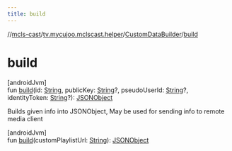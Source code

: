 ```yaml
---
title: build
---
```

//[mcls-cast](../../../index.html)/[tv.mycujoo.mclscast.helper](../index.html)/[CustomDataBuilder](index.html)/[build](build.html)



# build



[androidJvm]\
fun [build](build.html)(id: [String](https://kotlinlang.org/api/latest/jvm/stdlib/kotlin/-string/index.html), publicKey: [String](https://kotlinlang.org/api/latest/jvm/stdlib/kotlin/-string/index.html)?, pseudoUserId: [String](https://kotlinlang.org/api/latest/jvm/stdlib/kotlin/-string/index.html)?, identityToken: [String](https://kotlinlang.org/api/latest/jvm/stdlib/kotlin/-string/index.html)?): [JSONObject](https://developer.android.com/reference/kotlin/org/json/JSONObject.html)



Builds given info into JSONObject, May be used for sending info to remote media client





[androidJvm]\
fun [build](build.html)(customPlaylistUrl: [String](https://kotlinlang.org/api/latest/jvm/stdlib/kotlin/-string/index.html)): [JSONObject](https://developer.android.com/reference/kotlin/org/json/JSONObject.html)




